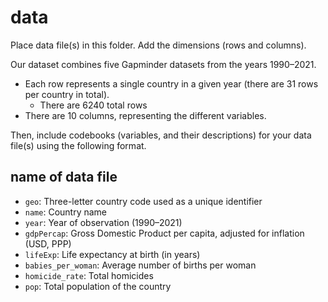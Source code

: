 # data

Place data file(s) in this folder. Add the dimensions (rows and columns).

Our dataset combines five Gapminder datasets from the years 1990–2021. 
- Each row represents a single country in a given year (there are 31 rows per country in total).
  - There are 6240 total rows
- There are 10 columns, representing the different variables.



Then, include codebooks (variables, and their descriptions) for your data file(s)
using the following format.

## name of data file

- `geo`: Three-letter country code used as a unique identifier  
- `name`: Country name  
- `year`: Year of observation (1990–2021)  
- `gdpPercap`: Gross Domestic Product per capita, adjusted for inflation (USD, PPP)  
- `lifeExp`: Life expectancy at birth (in years)  
- `babies_per_woman`: Average number of births per woman  
- `homicide_rate`: Total homicides  
- `pop`: Total population of the country  
